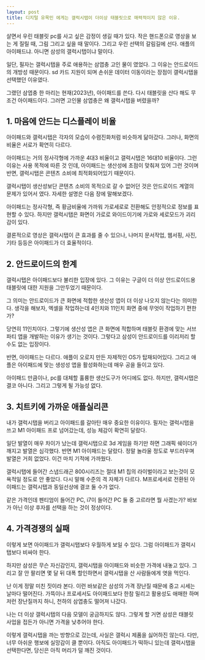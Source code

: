 ```yaml
---
layout: post
title: 디지털 유목민 에게는 갤럭시탭이 더이상 태블릿으로 매력적이지 않은 이유.
---
```


살면서 우린 태블릿 pc를 사고 싶은 감정이 생길 때가 있다. 작은 핸드폰으로 영상을 보는 게 질릴 때, 그림 그리고 싶을 때 말이다. 그리고 우린 선택의 갈림길에 선다. 애플의 아이패드냐. 아니면 삼성의 갤럭시탭이냐 말이다.

일단, 필자는 갤럭시탭을 주로 애용하는 삼엽충 고인 물이 였었다.
그 이유는 안드로이드의 개방성 때문이다. sd 카드 지원이 되며 손쉬운 데이터 이동이라는 장점이 갤럭시탭을 선택했던 이유였다.

그랬던 삼엽충 한 마리는 현재(2023년), 아이패드를 쓴다. 
다시 태블릿을 산다 해도 무조건 아이패드이다.
그러면 고인물 삼엽충은 왜 갤럭시탭을 버렸을까?



<h2>1. 마음에 안드는 디스플레이 비율</h2>
아이패드와 갤럭시탭은 각자의 모습이 수렴진화처럼 비슷하게 닮아갔다.
그러나, 화면의 비율은 서로가 확연히 다르다.

아이패드는 거의 정사각형에 가까운 4대3 비율이고 갤럭시탭은 16대10 비율이다.
그런 이유는 사용 목적에 따른 것 인데, 아이패드는 생산성에 초점이 맞춰져 있어 그런 것이며 반면, 갤럭시탭은 콘텐츠 소비에 최적화되어있기 때문이다.

갤럭시탭이 생산성보단 콘텐츠 소비의 목적으로 갈 수 없어던 것은 안드로이드 계열의 문제가 있어서 였다. 
자세한 설명은 다음 장에 말해보겠다.

아이패드는 정사각형, 즉 황금비율에 가까워 가로세로로 전환해도 안정적으로 정보를 표현할 수 있다.
하지만 갤럭시탭은 화면이 가로로 와이드이기에 가로와 세로모드가 괴리감이 있다.

결론적으로 영상은 갤럭시탭이 큰 효과를 줄 수 있으나, 나머지 문서작업, 웹서핑, 사진, 기타 등등은 아이패드가 더 효율적이다. 



<h2>2. 안드로이드의 한계</h2>
갤럭시탭은 아이패드보다 불리한 입장에 있다.
그 이유는 구글이 더 이상 안드로이드용 태블릿에 대한 지원을 그만두었기 때문이다.

그 의미는 안드로이드가 큰 화면에 적합한 생산성 앱이 더 이상 나오지 않는다는 의미한다.
생각을 해보자, 엑셀을 작업하는데 4인치와 11인치 화면 중에 무엇이 작업하기 편한가?

당연히 11인치이다. 그렇기에 생산성 앱은 큰 화면에 적합하며 태블릿 환경에 맞는 서브 파티 앱을 개발하는 이유가 생기는 것이다.
그렇다고 삼성이 안드로이드를 이리저리 할 수도 없는 입장이다.

반면, 아이패드는 다르다. 애플이 오로지 만든 자제적인 OS가 탑재되어있다.
그리고 애플은 아이패드에 맞는 생성성 앱을 활성화하는데 매우 공을 들이고 있다.

아이패드 만큼이나, pc를 대체할 훌륭한 생산도구가 어디에도 없다.
하지만, 갤럭시탭은 결코 아니다. 그리고 그렇게 될 가능성 없다.



<h2>3. 치트키에 가까운 애플실리콘</h2>
내가 갤럭시탭을 버리고 아이패드를 갈아탄 매우 중요한 이유이다.
필자는 갤럭시탭을 쓰고 M1 아이패드 프로 넘어갔는데, 성능 체감이 확연히 달랐다.

일단 발열이 매우 차이가 났는데 갤럭시탭으로 3d 게임을 하기만 하면 그래픽 쉐이더가 깨지고 발열은 심각했다.
반면 M1 아이패드는 달랐다. 정말 놀라울 정도로 부드러우며 발열은 거희 없었다. 이건 마치 기적에 가까웠다.

갤럭시탭에 들어간 스냅드래곤 800시리즈는 절대 M1 칩의 라이벌이라고 보는것이 모욕적일 정도로 안 좋았다.
다시 말해 수준의 격 자체가 다르다. M프로세서로 전환된 아이패드는 갤럭시탭과 동일선상에 결코 둘 수가 없다.

같은 가격인데 펜티엄이 들어간 PC, i7이 들어간 PC 둘 중 고르라면 뭘 사겠는가?
바보가 아닌 이상 후자를 선택을 하는 것이 정상이다.



<h2>4. 가격경쟁의 실패</h2>
이렇게 보면 아이패드가 갤럭시탭보다 우월하게 보일 수 있다.
그럼 아이패드가 갤럭시탭보다 비싸야 한다.

하지만 삼성은 무슨 자신감인지, 갤럭시탭을 아이패드와 비슷한 가격에 내놓고 있다.
그리고 잘 안 팔리면 몇 달 뒤 대폭 할인하면서 갤럭시탭을 산 사람들에게 엿을 먹인다.

난 이게 정말 미친 짓이라 본다. 이런 바보같은 삼성의 가격 장난질 때문에 중고 시세는 날마다 떨어진다.
가뜩이나 프로세서도 아이패드보다 한참 밀리고 활용성도 애매한 하며 저런 장난질까지 하니, 천하의 삼엽충도 떨어져 나갔다.

나는 더 이상 갤럭시탭의 다음 모델이 궁금하지도 않다.
그렇게 할 거면 삼성은 태블릿 사업을 접든가 아니면 가격을 낮추어야 한다. 


이렇게 갤럭시탭을 까는 방향으로 갔는데, 사실은 갤럭시 제품을 싫어하진 않는다.
다만, 너무 아쉬운 행보에 실망감이 클 뿐이다.
아직도 아이패드가 떡하니 있는데 갤럭시탭을 선택한다면, 당신은 아직 머리가 덜 깨진 것이다.